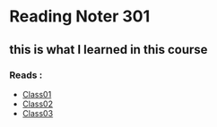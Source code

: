 # Reading Noter 301 


## this is what I learned in this course 

### Reads :

* [Class01](https://bayanabualhaj.github.io/reading-notes301/class01)
* [Class02](https://bayanabualhaj.github.io/reading-notes301/class02)
* [Class03](https://bayanabualhaj.github.io/reading-notes301/class03)


